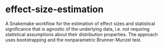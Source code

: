 # effect-size-estimation

A Snakemake workflow for the estimation of effect sizes and statistical significance that is agnostic of the underlying data, i.e. not requiring statistical assumptions about their distribution properties.
The approach uses bootstrapping and the nonparametric Brunner-Munzel test.